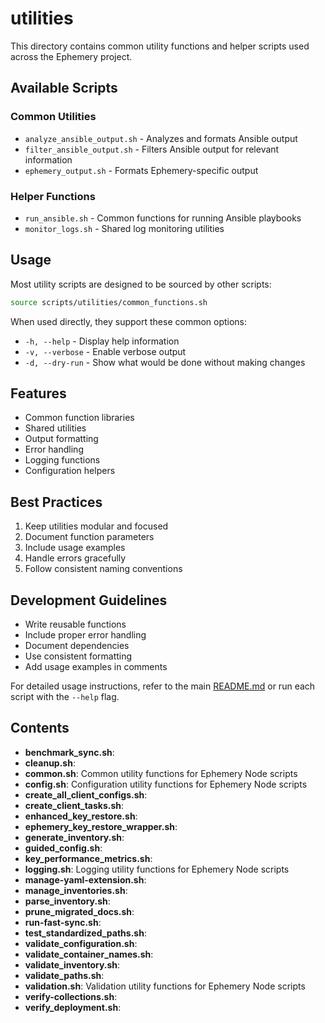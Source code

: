 # utilities


This directory contains common utility functions and helper scripts used across the Ephemery project.

## Available Scripts

### Common Utilities
- `analyze_ansible_output.sh` - Analyzes and formats Ansible output
- `filter_ansible_output.sh` - Filters Ansible output for relevant information
- `ephemery_output.sh` - Formats Ephemery-specific output

### Helper Functions
- `run_ansible.sh` - Common functions for running Ansible playbooks
- `monitor_logs.sh` - Shared log monitoring utilities

## Usage

Most utility scripts are designed to be sourced by other scripts:

```bash
source scripts/utilities/common_functions.sh
```

When used directly, they support these common options:
- `-h, --help` - Display help information
- `-v, --verbose` - Enable verbose output
- `-d, --dry-run` - Show what would be done without making changes

## Features

- Common function libraries
- Shared utilities
- Output formatting
- Error handling
- Logging functions
- Configuration helpers

## Best Practices

1. Keep utilities modular and focused
2. Document function parameters
3. Include usage examples
4. Handle errors gracefully
5. Follow consistent naming conventions

## Development Guidelines

- Write reusable functions
- Include proper error handling
- Document dependencies
- Use consistent formatting
- Add usage examples in comments

For detailed usage instructions, refer to the main [README.md](../../README.md) or run each script with the `--help` flag.

## Contents

- **benchmark_sync.sh**:
- **cleanup.sh**:
- **common.sh**: Common utility functions for Ephemery Node scripts
- **config.sh**: Configuration utility functions for Ephemery Node scripts
- **create_all_client_configs.sh**:
- **create_client_tasks.sh**:
- **enhanced_key_restore.sh**:
- **ephemery_key_restore_wrapper.sh**:
- **generate_inventory.sh**:
- **guided_config.sh**:
- **key_performance_metrics.sh**:
- **logging.sh**: Logging utility functions for Ephemery Node scripts
- **manage-yaml-extension.sh**:
- **manage_inventories.sh**:
- **parse_inventory.sh**:
- **prune_migrated_docs.sh**:
- **run-fast-sync.sh**:
- **test_standardized_paths.sh**:
- **validate_configuration.sh**:
- **validate_container_names.sh**:
- **validate_inventory.sh**:
- **validate_paths.sh**:
- **validation.sh**: Validation utility functions for Ephemery Node scripts
- **verify-collections.sh**:
- **verify_deployment.sh**:
